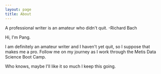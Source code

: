 ```yaml
---
layout: page
title: About
---
```


<p class="message">
  A professional writer is an amateur who didn't quit.
			-Richard Bach
</p>

Hi, I'm Pang.

I am definitely an amateur writer and I haven't yet quit, so I suppose that makes me a pro. Follow me on my journey as I work through the Metis Data Science Boot Camp.

Who knows, maybe I'll like it so much I keep this going.